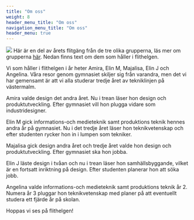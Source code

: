 ```yaml
---
title: "Om oss"
weight: 8
header_menu_title: "Om oss"
navigation_menu_title: "Om oss"
header_menu: true
---
```

![](images/flitgirls1.JPG)
Här är en del av årets flitgäng från de tre olika grupperna, läs mer om grupperna [här](services). Nedan finns text om dem som håller i flithelgen.
<br>

Vi som håller i flithelgen i år heter Amira, Elin M, Majalisa, Elin J och Angelina. Våra resor genom gymnasiet skiljer sig från varandra, men det vi har gemensamt är att vi alla studerar tredje året av tekniklinjen på västermalm. 

Amira valde design det andra året. Nu i trean läser hon design och produktutveckling. Efter gymnasiet vill hon plugga vidare som industridesigner.

Elin M gick informations-och medieteknik samt produktions teknik hennes andra år på gymnasiet. Nu i det tredje året läser hon teknikvetenskap och efter studenten rycker hon in i lumpen som tekniker.

Majalisa gick design andra året och tredje året valde hon design och produktutveckling. Efter gymnasiet ska hon jobba.

Elin J läste design i tvåan och nu i trean läser hon samhällsbyggande, vilket är en fortsatt inriktning på design. Efter studenten planerar hon att söka jobb.

Angelina valde informations-och medieteknik samt produktions teknik år 2. Numera år 3 pluggar hon teknikvetenskap med planer på att eventuellt studera ett fjärde år på skolan.

<!-- The belly rules the mind. --- spanish proverb-->

Hoppas vi ses på flithelgen!